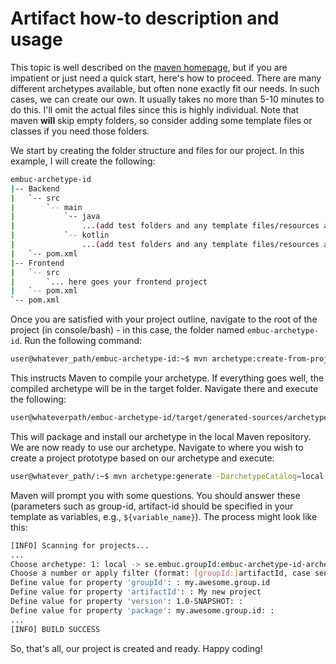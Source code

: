 
# Artifact how-to description and usage

This topic is well described on the [maven homepage](http://maven.apache.org), but if you are impatient or just need a
quick start, here's how to proceed. There are many different archetypes available, but often none exactly fit our needs.
In such cases, we can create our own. It usually takes no more than 5-10 minutes to do this. I'll omit the actual files
since this is highly individual. Note that maven **will** skip empty folders, so consider adding some template files or
classes if you need those folders.

We start by creating the folder structure and files for our project. In this example, I will create the following:

```bash
embuc-archetype-id
|-- Backend
|   `-- src
|       `-- main
|           `-- java
|               ...(add test folders and any template files/resources as needed)
|           `-- kotlin
|               ...(add test folders and any template files/resources as needed)
|   `-- pom.xml
|-- Frontend
|   `-- src
|       `... here goes your frontend project
|   `-- pom.xml
`-- pom.xml
```

Once you are satisfied with your project outline, navigate to the root of the project (in console/bash) - in this case,
the folder named `embuc-archetype-id`. Run the following command:

```bash
user@whatever_path/embuc-archetype-id:~$ mvn archetype:create-from-project
```

This instructs Maven to compile your archetype. If everything goes well, the compiled archetype will be in the target
folder. Navigate there and execute the following:

```bash
user@whateverpath/embuc-archetype-id/target/generated-sources/archetype:~$ mvn install
```

This will package and install our archetype in the local Maven repository. We are now ready to use our archetype.
Navigate to where you wish to create a project prototype based on our archetype and execute:

```bash
user@whatever_path/:~$ mvn archetype:generate -DarchetypeCatalog=local
```

Maven will prompt you with some questions. You should answer these (parameters such as group-id, artifact-id should be
specified in your template as variables, e.g., `${variable_name}`). The process might look like this:

```bash
[INFO] Scanning for projects...
...
Choose archetype: 1: local -> se.embuc.groupId:embuc-archetype-id-archetype (Some description)
Choose a number or apply filter (format: [groupId:]artifactId, case sensitive contains): : 1
Define value for property 'groupId': : my.awesome.group.id
Define value for property 'artifactId': : My new project
Define value for property 'version': 1.0-SNAPSHOT: :
Define value for property 'package': my.awesome.group.id: :
...
[INFO] BUILD SUCCESS
```

So, that's all, our project is created and ready. Happy coding!

~~~~